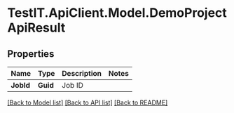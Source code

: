# TestIT.ApiClient.Model.DemoProjectApiResult

## Properties

Name | Type | Description | Notes
------------ | ------------- | ------------- | -------------
**JobId** | **Guid** | Job ID | 

[[Back to Model list]](../README.md#documentation-for-models) [[Back to API list]](../README.md#documentation-for-api-endpoints) [[Back to README]](../README.md)


